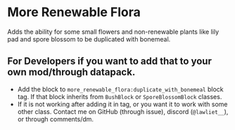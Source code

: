 # More Renewable Flora
Adds the ability for some small flowers and non-renewable plants like lily pad and spore blossom to be duplicated with bonemeal.

## For Developers if you want to add that to your own mod/through datapack.
- Add the block to `more_renewable_flora:duplicate_with_bonemeal` block tag. If that block inherits from `BushBlock` or `SporeBlossomBlock` classes.
- If it is not working after adding it in tag, or you want it to work with some other class. Contact me on GitHub (through issue), discord (`@lawliet__`), or through comments/dm.
